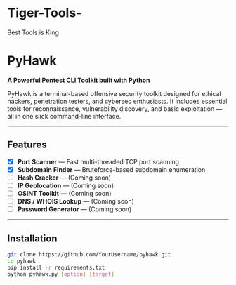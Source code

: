 # Tiger-Tools-
Best Tools is King

# PyHawk
**A Powerful Pentest CLI Toolkit built with Python**

PyHawk is a terminal-based offensive security toolkit designed for ethical hackers, penetration testers, and cybersec enthusiasts. It includes essential tools for reconnaissance, vulnerability discovery, and basic exploitation — all in one slick command-line interface.

---

## Features

- [x] **Port Scanner** — Fast multi-threaded TCP port scanning
- [x] **Subdomain Finder** — Bruteforce-based subdomain enumeration
- [ ] **Hash Cracker** — (Coming soon)
- [ ] **IP Geolocation** — (Coming soon)
- [ ] **OSINT Toolkit** — (Coming soon)
- [ ] **DNS / WHOIS Lookup** — (Coming soon)
- [ ] **Password Generator** — (Coming soon)

---

## Installation

```bash
git clone https://github.com/YourUsername/pyhawk.git
cd pyhawk
pip install -r requirements.txt
python pyhawk.py [option] [target]
